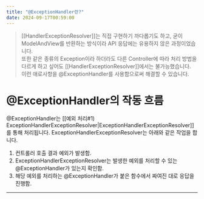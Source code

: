 ```yaml
---
title: "@ExceptionHandler란?"
date: 2024-09-17T00:59:00
---
```

> [[HandlerExceptionResolver]]는 직접 구현하기 까다롭기도 하고, 굳이 ModelAndView를 반환하는 방식이라 API 응답에는 유용하지 않은 과정이었습니다.<br>또한 같은 종류의 Exception이라 하더라도 다른 Controller에 따라 처리 방법을 다르게 하고 싶어도 [[HandlerExceptionResolver]]에서는 불가능했습니다.<br>이런 애로사항을 @ExceptionHandler를 사용함으로써 해결할 수 있습니다.

# @ExceptionHandler의 작동 흐름

@ExceptionHandler는 [[예외 처리#1) ExceptionHandlerExceptionResolver|ExceptionHandlerExceptionResolver]]를 통해 처리됩니다. ExceptionHandlerExceptionResolver는 아래와 같은 작업을 합니다.

1. 컨트롤러 호출 결과 예외가 발생함.
2. ExceptionHandlerExceptionResolver는 발생한 예외를 처리할 수 있는 @ExceptionHandler가 있는지 확인함.
3. 해당 예외를 처리하는 @ExceptionHandler가 붙은 함수에서 짜여진 대로 응답을 진행함.

---
